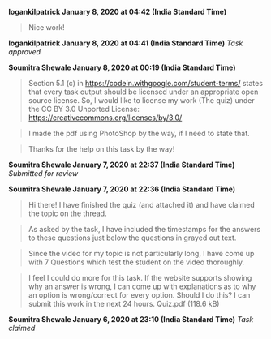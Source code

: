**logankilpatrick January 8, 2020 at 04:42 (India Standard Time)**
> Nice work!

**logankilpatrick January 8, 2020 at 04:41 (India Standard Time)**
_Task approved_

**Soumitra Shewale January 8, 2020 at 00:19 (India Standard Time)**
> Section 5.1 (c) in https://codein.withgoogle.com/student-terms/ states that every task output should be licensed under an appropriate open source license. So, I would like to license my work (The quiz) under the CC BY 3.0 Unported License: https://creativecommons.org/licenses/by/3.0/

> I made the pdf using PhotoShop by the way, if I need to state that.

> Thanks for the help on this task by the way!

**Soumitra Shewale January 7, 2020 at 22:37 (India Standard Time)**
_Submitted for review_

**Soumitra Shewale January 7, 2020 at 22:36 (India Standard Time)**
> Hi there! I have finished the quiz (and attached it) and have claimed the topic on the thread.

> As asked by the task, I have included the timestamps for the answers to these questions just below the questions in grayed out text.

> Since the video for my topic is not particularly long, I have come up with 7 Questions which test the student on the video thoroughly.

> I feel I could do more for this task. If the website supports showing why an answer is wrong, I can come up with explanations as to why an option is wrong/correct for every option. Should I do this? I can submit this work in the next 24 hours.
>  Quiz.pdf (118.6 kB)

**Soumitra Shewale January 6, 2020 at 23:10 (India Standard Time)**
_Task claimed_